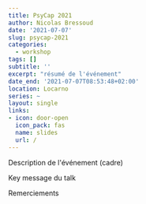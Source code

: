 ```yaml
---
title: PsyCap 2021
author: Nicolas Bressoud
date: '2021-07-07'
slug: psycap-2021
categories:
  - workshop
tags: []
subtitle: ''
excerpt: "résumé de l'événement"
date_end: '2021-07-07T08:53:48+02:00'
location: Locarno
series: ~
layout: single
links:
- icon: door-open
  icon_pack: fas
  name: slides
  url: /
---
```


Description de l'événement (cadre)

Key message du talk

Remerciements

